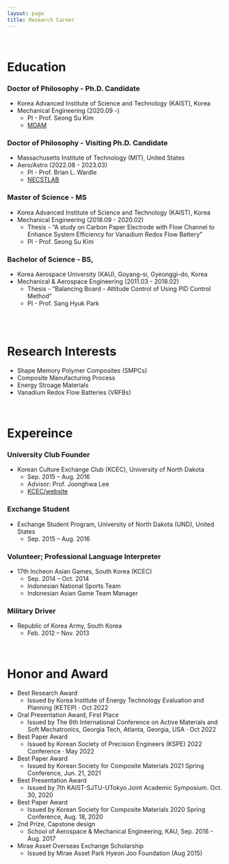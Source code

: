 ```yaml
---
layout: page
title: Research Career
---
```


<br/>

# Education

### Doctor of Philosophy - Ph.D. Candidate
* Korea Advanced Institute of Science and Technology (KAIST), Korea
* Mechanical Engineering (2020.09 -)
  * PI - Prof. Seong Su Kim
  * [MDAM](http://mdam.kaist.ac.kr)
### Doctor of Philosophy - Visiting Ph.D. Candidate
* Massachusetts Institute of Technology (MIT), United States
* Aero/Astro (2022.08 - 2023.03)
  * PI - Prof. Brian L. Wardle
  * [NECSTLAB](http://https://necstlab.mit.edu/)

### Master of Science - MS
* Korea Advanced Institute of Science and Technology (KAIST), Korea
* Mechanical Engineering (2018.09 - 2020.02)
  * Thesis - “A study on Carbon Paper Electrode with Flow Channel to Enhance System Efficiency for Vanadium Redox Flow Battery”
  * PI - Prof. Seong Su Kim

### Bachelor of Science - BS, 
* Korea Aerospace University (KAU), Goyang-si, Gyeonggi-do, Korea
* Mechanical & Aerospace Engineering (2011.03 - 2018.02)
  * Thesis - “Balancing Board - Attitude Control of Using PID Control Method”
  * PI - Prof. Sang Hyuk Park

<br/>
<br/>

# Research Interests

* Shape Memory Polymer Composites (SMPCs)
* Composite Manufacturing Process
* Energy Stroage Materials
* Vanadium Redox Flow Batteries (VRFBs)


<br/>

# Expereince

### University Club Founder

* Korean Culture Exchange Club (KCEC), University of North Dakota
  * Sep. 2015 – Aug. 2016
  * Advisor: Prof. Joonghwa Lee
  * [KCEC/website](https://involvement.und.edu/organization/KCEC)

### Exchange Student

* Exchange Student Program, University of North Dakota (UND), United States
  * Sep. 2015 – Aug. 2016

### Volunteer; Professional Language Interpreter

* 17th Incheon Asian Games, South Korea (KCEC)
  * Sep. 2014 – Oct. 2014
  * Indonesian National Sports Team
  * Indonesian Asian Game Team Manager


### Military Driver

* Republic of Korea Army, South Korea
  * Feb. 2012 – Nov. 2013


<br/>

# Honor and Award


* Best Research Award
  * Issued by Korea Institute of Energy Technology Evaluation and Planning (KETEP) · Oct 2022
* Oral Presentation Award, First Place
  * Issued by The 6th International Conference on Active Materials and Soft Mechatronics, Georgia Tech, Atlanta, Georgia, USA · Oct 2022
* Best Paper Award
  * Issued by Korean Society of Precision Engineers (KSPE) 2022 Conference · May 2022
* Best Paper Award
  * Issued by Korean Society for Composite Materials 2021 Spring Conference, Jun. 21, 2021
* Best Presentation Award
  * Issued by 7th KAIST-SJTU-UTokyo Joint Academic Symposium. Oct. 30, 2020
* Best Paper Award
  * Issued by Korean Society for Composite Materials 2020 Spring Conference, Aug. 18, 2020
* 2nd Prize, Capstone design
  * School of Aerospace & Mechanical Engineering, KAU, Sep. 2016 - Aug. 2017
* Mirae Asset Overseas Exchange Scholarship
  * Issued by Mirae Asset Park Hyeon Joo Foundation (Aug 2015)
